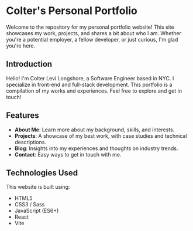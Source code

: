 # Colter's Personal Portfolio

Welcome to the repository for my personal portfolio website! This site showcases my work, projects, and shares a bit about who I am. Whether you're a potential employer, a fellow developer, or just curious, I'm glad you're here.

## Introduction

Hello! I'm Colter Levi Longshore, a Software Engineer based in NYC. I specialize in front-end and full-stack development. This portfolio is a compilation of my works and experiences. Feel free to explore and get in touch!

## Features

- **About Me**: Learn more about my background, skills, and interests.
- **Projects**: A showcase of my best work, with case studies and technical descriptions.
- **Blog**: Insights into my experiences and thoughts on industry trends.
- **Contact**: Easy ways to get in touch with me.

## Technologies Used

This website is built using:

- HTML5
- CSS3 / Sass
- JavaScript (ES6+)
- React
- Vite
